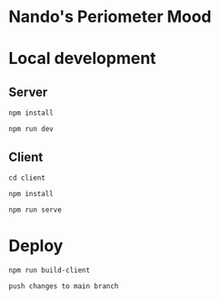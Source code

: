 # Nando's Periometer Mood


# Local development

## Server

`npm install`

`npm run dev`

## Client

`cd client`

`npm install`

`npm run serve`


# Deploy 

`npm run build-client`

`push changes to main branch`